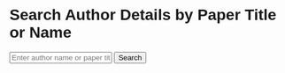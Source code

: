 <!DOCTYPE html>
<html lang="en">
<head>
  <meta charset="UTF-8">
  <meta name="viewport" content="width=device-width, initial-scale=1.0">
  <title>Author and Article Search Tool</title>
  <style>
    body {
      font-family: Arial, sans-serif;
      margin: 20px;
    }
    .search-container {
      margin-bottom: 20px;
    }
    .results {
      margin-top: 20px;
    }
    .result-item {
      border: 1px solid #ccc;
      padding: 15px;
      margin-bottom: 15px;
      border-radius: 5px;
    }
    .copy-btn, .fetch-btn {
      background-color: #4CAF50;
      color: white;
      border: none;
      padding: 5px 10px;
      cursor: pointer;
      border-radius: 3px;
      margin-right: 5px;
    }
    .fetch-btn {
      background-color: #2196F3;
    }
  </style>
</head>
<body>
  <h1>Search Author Details by Paper Title or Name</h1>

  <div class="search-container">
    <input type="text" id="searchQuery" placeholder="Enter author name or paper title">
    <button onclick="searchAuthor()">Search</button>
  </div>

  <div class="results" id="results"></div>

  <script>
    // Function to search for author details using OpenAlex API, CrossRef API, and arXiv API
    function searchAuthor() {
      const query = document.getElementById('searchQuery').value;
      if (!query) {
        alert('Please enter a search query');
        return;
      }

      // Build the OpenAlex API request URL
      const openAlexUrl = `https://api.openalex.org/works?filter=title.search:${encodeURIComponent(query)}&per-page=5`;
      
      // Fetch author details from OpenAlex API
      fetch(openAlexUrl)
        .then(response => response.json())
        .then(data => {
          // Clear previous results
          const resultsContainer = document.getElementById('results');
          resultsContainer.innerHTML = '';

          // Check if results exist
          if (data.results && data.results.length > 0) {
            data.results.forEach(work => {
              const title = work.title;
              const authors = work.authorships;
              const arxivId = work.arxiv_id || null; // Get arXiv ID if available

              let authorList = '';
              authors.forEach(author => {
                const name = author.author.display_name || 'Name not available';
                const institution = author.institutions.length > 0 ? author.institutions[0].display_name : 'Institution not available';

                // ORCID ID (if available)
                const orcid = author.author.orcid || null;

                // Display author details
                const authorInfo = `<strong>Name:</strong> ${name}<br><strong>Institution:</strong> ${institution}`;
                authorList += `
                  <div class="author-info">
                    ${authorInfo}
                    <button class="copy-btn" onclick="copyToClipboard('${authorInfo}')">Copy</button>
                  </div><br>
                `;

                // Fetch more details from ORCID if available
                if (orcid) {
                  fetch(`https://pub.orcid.org/v3.0/${orcid}/record`)
                    .then(response => response.json())
                    .then(orcidData => {
                      const orcidAffiliations = orcidData.affiliations.map(aff => aff.organization.name).join(', ');
                      const orcidInfo = `<strong>ORCID:</strong> ${orcid}<br><strong>Affiliations:</strong> ${orcidAffiliations}`;
                      document.querySelector(`#author-${name}`).innerHTML += `<br>${orcidInfo}`;
                    });
                }
              });

              // Fetch article from arXiv if available
              let arxivLink = '';
              if (arxivId) {
                arxivLink = `<a href="https://arxiv.org/abs/${arxivId}" target="_blank" class="fetch-btn">Fetch Article</a>`;
              }

              const resultItem = `
                <div class="result-item">
                  <h3>${title}</h3>
                  ${authorList}
                  ${arxivLink}
                </div>
              `;
              resultsContainer.innerHTML += resultItem;
            });
          } else {
            resultsContainer.innerHTML = '<p>No results found.</p>';
          }
        })
        .catch(error => {
          console.error('Error fetching data:', error);
          alert('An error occurred while fetching data.');
        });
    }

    // Function to copy text to clipboard
    function copyToClipboard(text) {
      const tempInput = document.createElement('textarea');
      tempInput.value = text;
      document.body.appendChild(tempInput);
      tempInput.select();
      document.execCommand('copy');
      document.body.removeChild(tempInput);
      alert('Copied to clipboard!');
    }
  </script>
</body>
</html>
